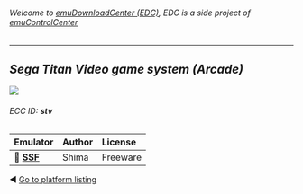 ###### Welcome to [emuDownloadCenter (EDC)](https://github.com/PhoenixInteractiveNL/emuDownloadCenter/wiki/), EDC is a side project of [emuControlCenter](https://github.com/PhoenixInteractiveNL/emuControlCenter/wiki/)
***
## _Sega Titan Video game system (Arcade)_
![](https://raw.githubusercontent.com/wiki/PhoenixInteractiveNL/emuDownloadCenter/images_platform/ecc_stv_teaser.png)
###### ECC ID: **stv**

| Emulator   | Author      | License     |
|:-----------|:------------|:------------|
| :file_folder: [**SSF**](https://github.com/PhoenixInteractiveNL/emuDownloadCenter/wiki/Emulator-ssf#menu) | Shima | Freeware |

:arrow_backward: [Go to platform listing](https://github.com/PhoenixInteractiveNL/emuDownloadCenter/wiki/EDC-Platform-List)
